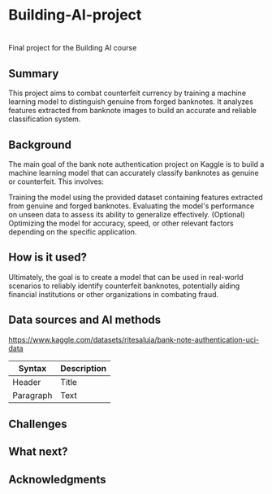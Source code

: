 # Building-AI-project
<!-- This is the markdown template for the final project of the Building AI course, 
created by Reaktor Innovations and University of Helsinki. 
Copy the template, paste it to your GitHub README and edit! -->

# 

Final project for the Building AI course

## Summary

This project aims to combat counterfeit currency by training a machine learning model to distinguish genuine from forged banknotes. It analyzes features extracted from banknote images to build an accurate and reliable classification system.


## Background


The main goal of the bank note authentication project on Kaggle is to build a machine learning model that can accurately classify banknotes as genuine or counterfeit. This involves:

Training the model using the provided dataset containing features extracted from genuine and forged banknotes.
Evaluating the model's performance on unseen data to assess its ability to generalize effectively.
(Optional) Optimizing the model for accuracy, speed, or other relevant factors depending on the specific application.

## How is it used?

Ultimately, the goal is to create a model that can be used in real-world scenarios to reliably identify counterfeit banknotes, potentially aiding financial institutions or other organizations in combating fraud.



## Data sources and AI methods
https://www.kaggle.com/datasets/ritesaluja/bank-note-authentication-uci-data


| Syntax      | Description |
| ----------- | ----------- |
| Header      | Title       |
| Paragraph   | Text        |

## Challenges



## What next?




## Acknowledgments


